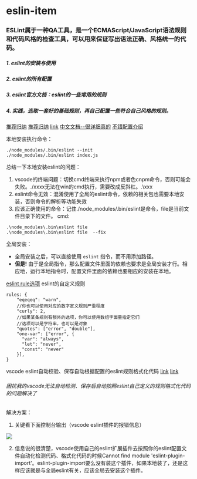 # eslin-item
### ESLint属于一种QA工具，是一个ECMAScript/JavaScript语法规则和代码风格的检查工具，可以用来保证写出语法正确、风格统一的代码。


##### 1. eslint的安装与使用
##### 2. eslint的所有配置
##### 3. eslint官方文档：eslint的一些常用的规则
##### 4. 实践，选取一套好的基础规则，再自己配置一些符合自己风格的规则。

[推荐归纳](https://juejin.im/post/5b9cb8b0f265da0ae343e3c0)
[推荐归纳](https://blog.ironmaxi.com/Technique/Lint/eslint/)
[link](https://juejin.im/post/5bab946cf265da0ae92a75ca#heading-0)
[中文文档--很详细真的](http://eslint.cn/)
[不错配置介绍](https://www.404forest.com/2017/05/24/practice-strict-code-style-check/)

本地安装执行命令：
```
./node_modules/.bin/eslint --init
./node_modules/.bin/eslint index.js
```

总结一下本地安装eslint的问题：
1. vscode的终端问题：切换cmd终端来执行npm或者色cnpm命令，否则可能会失败。./xxxx无法在win的cmd执行，需要改成反斜杠。.\xxx
2. eslint命令无效：混淆使用了全局的eslint命令，依赖的相关包也需要本地安装，否则命令的解析等功能失效
3. 应该正确使用的命令：记住./node_modules/.bin/eslint是命令，file是当前文件目录下的文件。
cmd:
```
.\node_modules\.bin\eslint file 
.\node_modules\.bin\eslint file  --fix
```

全局安装：

<ul>
<li>全局安装之后，可以直接使用 <code>eslint</code> 指令，而不用添加路径。</li>
<li><strong>但是!</strong> 由于是全局指令，那么配置文件里面的依赖也要求是全局安装才行。相应地，运行本地指令时，配置文件里面的依赖也要相应的安装在本地。</li>
</ul>

[eslint rule选项](eslint.cn/docs/rules/)
eslint的自定义规则
```
rules: {
    "eqeqeq": "warn",
    //你也可以使用对应的数字定义规则严重程度
    "curly": 2,
    //如果某条规则有额外的选项，你可以使用数组字面量指定它们
    //选项可以是字符串，也可以是对象
    "quotes": ["error", "double"],
    "one-var": ["error", {
      "var": "always",
      "let": "never",
      "const": "never"
    }],
}
```

vscode eslint自动校验、保存自动根据配置的eslint规则格式化代码
[link]([vscode保存、自动按照eslint规范格式化代码设置](https://www.haorooms.com/post/vscode_eslint))
[link](https://www.jianshu.com/p/69bfcb95b8d7)

###### 困扰我的vscode无法自动检测、保存后自动按照eslint自己定义的规则格式化代码的问题解决了

解决方案：

1. 关键看下面控制台输出（vscode eslint插件的报错信息）
<img src='https://note.youdao.com/yws/api/personal/file/1095CFDB07874BEAB0487ECC865683AB?method=download&shareKey=2bab3b762975d1dd8aed53766f71ce92'>

2. 信息说的很清楚，vscode使用自己的eslint扩展插件去按照你的eslint配置文件自动化检测代码、格式化代码的时候Cannot find module 'eslint-plugin-import'。eslint-plugin-import要么没有装这个插件，如果本地装了，还是这样应该就是与全局eslint有关，应该全局去安装这个插件。
